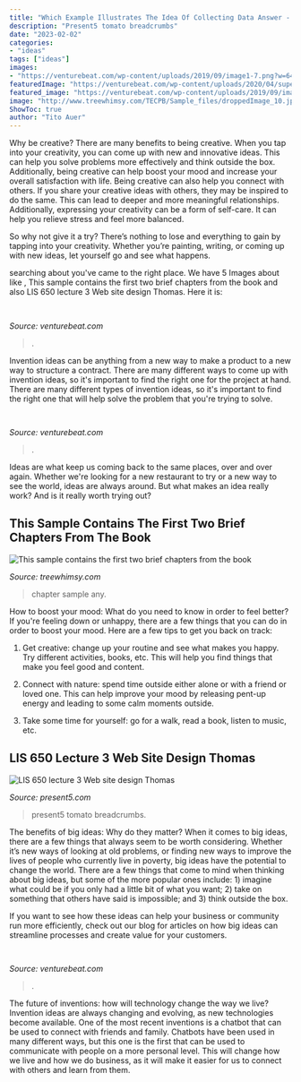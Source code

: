 ```yaml
---
title: "Which Example Illustrates The Idea Of Collecting Data Answer - This Sample Contains The First Two Brief Chapters From The Book"
description: "Present5 tomato breadcrumbs"
date: "2023-02-02"
categories:
- "ideas"
tags: ["ideas"]
images:
- "https://venturebeat.com/wp-content/uploads/2019/09/image1-7.png?w=640"
featuredImage: "https://venturebeat.com/wp-content/uploads/2020/04/superplus-Hills_of_Steel_2_GamePlay.jpg?w=800"
featured_image: "https://venturebeat.com/wp-content/uploads/2019/09/image1-7.png?w=640"
image: "http://www.treewhimsy.com/TECPB/Sample_files/droppedImage_10.jpg"
ShowToc: true
author: "Tito Auer"
---
```



Why be creative?
There are many benefits to being creative. When you tap into your creativity, you can come up with new and innovative ideas. This can help you solve problems more effectively and think outside the box. Additionally, being creative can help boost your mood and increase your overall satisfaction with life.
Being creative can also help you connect with others. If you share your creative ideas with others, they may be inspired to do the same. This can lead to deeper and more meaningful relationships. Additionally, expressing your creativity can be a form of self-care. It can help you relieve stress and feel more balanced.

So why not give it a try? There’s nothing to lose and everything to gain by tapping into your creativity. Whether you’re painting, writing, or coming up with new ideas, let yourself go and see what happens.

	

		
searching about  you've came to the right place. We have 5 Images about  like , This sample contains the first two brief chapters from the book and also LIS 650 lecture 3 Web site design Thomas. Here it is:
		
    
## 

<img loading=lazy src="https://venturebeat.com/wp-content/uploads/2018/08/Anki_Vector_Bookshelf.jpg?w=800" onerror="this.onerror=null;this.src='https://tse1.mm.bing.net/th?id=OIP.V-e___x0vKYQ7zf0OOf4vAHaE7&amp;pid=15.1';" alt="">

_Source: venturebeat.com_

>. 

	

Invention ideas can be anything from a new way to make a product to a new way to structure a contract. There are many different ways to come up with invention ideas, so it's important to find the right one for the project at hand. There are many different types of invention ideas, so it's important to find the right one that will help solve the problem that you're trying to solve.

    
## 

<img loading=lazy src="https://venturebeat.com/wp-content/uploads/2019/09/image1-7.png?w=640" onerror="this.onerror=null;this.src='https://tse2.mm.bing.net/th?id=OIP.MXKRSeSntpSnKBP_zY2X1gHaDv&amp;pid=15.1';" alt="">

_Source: venturebeat.com_

>. 

	

Ideas are what keep us coming back to the same places, over and over again. Whether we're looking for a new restaurant to try or a new way to see the world, ideas are always around. But what makes an idea really work? And is it really worth trying out?

    
## This Sample Contains The First Two Brief Chapters From The Book

<img loading=lazy src="http://www.treewhimsy.com/TECPB/Sample_files/droppedImage_10.jpg" onerror="this.onerror=null;this.src='https://tse4.mm.bing.net/th?id=OIP.gJx5NiDLzPIF1aUZAAG9MQAAAA&amp;pid=15.1';" alt="This sample contains the first two brief chapters from the book">

_Source: treewhimsy.com_

>chapter sample any. 

	

How to boost your mood: What do you need to know in order to feel better?
If you're feeling down or unhappy, there are a few things that you can do in order to boost your mood. Here are a few tips to get you back on track: 
1. Get creative: change up your routine and see what makes you happy. Try different activities, books, etc. This will help you find things that make you feel good and content. 

2. Connect with nature: spend time outside either alone or with a friend or loved one. This can help improve your mood by releasing pent-up energy and leading to some calm moments outside. 

3. Take some time for yourself: go for a walk, read a book, listen to music, etc.

    
## LIS 650 Lecture 3 Web Site Design Thomas

<img loading=lazy src="https://present5.com/presentation/185bb6de70f4c7c369dc129230daf241/image-42.jpg" onerror="this.onerror=null;this.src='https://tse3.mm.bing.net/th?id=OIP.veUHFCCEyHoR31R_fK-_8AHaFj&amp;pid=15.1';" alt="LIS 650 lecture 3 Web site design Thomas">

_Source: present5.com_

>present5 tomato breadcrumbs. 

	

The benefits of big ideas: Why do they matter?
When it comes to big ideas, there are a few things that always seem to be worth considering. Whether it’s new ways of looking at old problems, or finding new ways to improve the lives of people who currently live in poverty, big ideas have the potential to change the world.
There are a few things that come to mind when thinking about big ideas, but some of the more popular ones include: 1) imagine what could be if you only had a little bit of what you want; 2) take on something that others have said is impossible; and 3) think outside the box.

If you want to see how these ideas can help your business or community run more efficiently, check out our blog for articles on how big ideas can streamline processes and create value for your customers.

    
## 

<img loading=lazy src="https://venturebeat.com/wp-content/uploads/2020/04/superplus-Hills_of_Steel_2_GamePlay.jpg?w=800" onerror="this.onerror=null;this.src='https://tse1.mm.bing.net/th?id=OIP.CIn9d4yIJMVcFRsH4AdGBgHaDt&amp;pid=15.1';" alt="">

_Source: venturebeat.com_

>. 

	

The future of inventions: how will technology change the way we live?
Invention ideas are always changing and evolving, as new technologies become available. One of the most recent inventions is a chatbot that can be used to connect with friends and family. Chatbots have been used in many different ways, but this one is the first that can be used to communicate with people on a more personal level. This will change how we live and how we do business, as it will make it easier for us to connect with others and learn from them.

